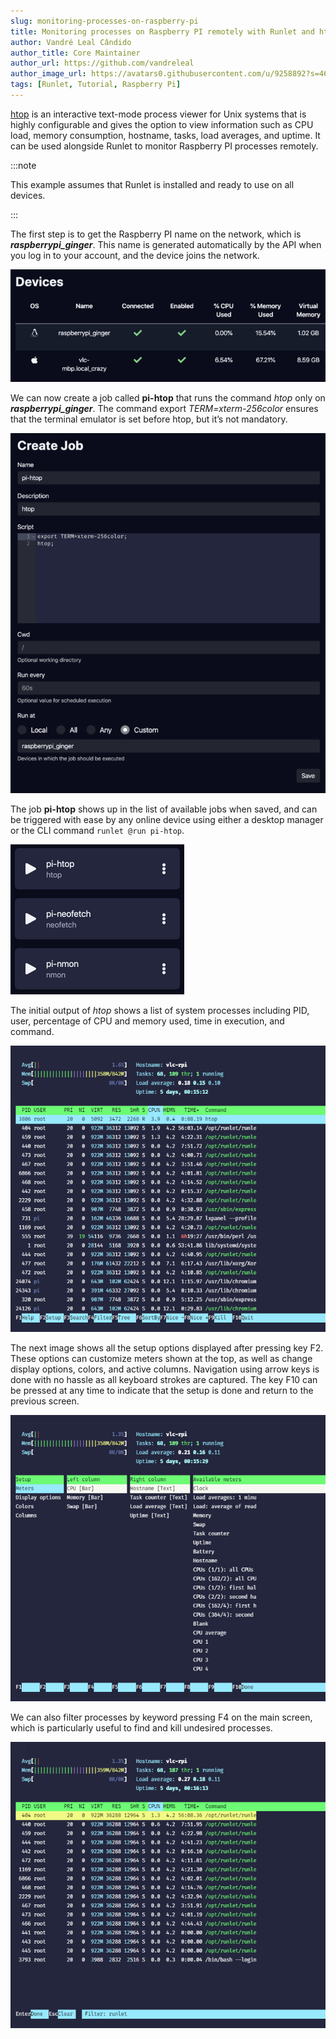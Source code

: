 ```yaml
---
slug: monitoring-processes-on-raspberry-pi
title: Monitoring processes on Raspberry PI remotely with Runlet and htop
author: Vandré Leal Cândido
author_title: Core Maintainer
author_url: https://github.com/vandreleal
author_image_url: https://avatars0.githubusercontent.com/u/9258892?s=460&u=7e0b51687eb19ea943975cb29428627e255e0fb9&v=4
tags: [Runlet, Tutorial, Raspberry Pi]
---
```


[htop](https://hisham.hm/htop/) is an interactive text-mode process viewer for Unix systems that is highly configurable and gives the option to view information such as CPU load, memory consumption, hostname, tasks, load averages, and uptime. It can be used alongside Runlet to monitor Raspberry PI processes remotely.

<!--truncate-->

:::note

This example assumes that Runlet is installed and ready to use on all devices.

:::

The first step is to get the Raspberry PI name on the network, which is **_raspberrypi_ginger_**. This name is generated automatically by the API when you log in to your account, and the device joins the network.

![Step 01](/img/blog/2020-04-01-monitoring-processes-on-raspberry-pi/01.png)

We can now create a job called **pi-htop** that runs the command _htop_ only on **_raspberrypi_ginger_**. The command export _TERM=xterm-256color_ ensures that the terminal emulator is set before htop, but it’s not mandatory.

![Step 02](/img/blog/2020-04-01-monitoring-processes-on-raspberry-pi/02.png)

The job **pi-htop** shows up in the list of available jobs when saved, and can be triggered with ease by any online device using either a desktop manager or the CLI command `runlet @run pi-htop`.

![Step 03](/img/blog/2020-04-01-monitoring-processes-on-raspberry-pi/03.png)

The initial output of _htop_ shows a list of system processes including PID, user, percentage of CPU and memory used, time in execution, and command.

![Step 04](/img/blog/2020-04-01-monitoring-processes-on-raspberry-pi/04.png)

The next image shows all the setup options displayed after pressing key F2. These options can customize meters shown at the top, as well as change display options, colors, and active columns. Navigation using arrow keys is done with no hassle as all keyboard strokes are captured. The key F10 can be pressed at any time to indicate that the setup is done and return to the previous screen.

![Step 05](/img/blog/2020-04-01-monitoring-processes-on-raspberry-pi/05.png)

We can also filter processes by keyword pressing F4 on the main screen, which is particularly useful to find and kill undesired processes.

![Step 06](/img/blog/2020-04-01-monitoring-processes-on-raspberry-pi/06.png)

